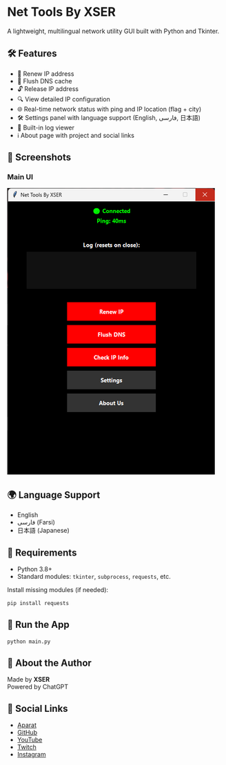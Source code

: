 # Net Tools By XSER

A lightweight, multilingual network utility GUI built with Python and Tkinter.

## 🛠 Features

- 🔁 Renew IP address
- 🧹 Flush DNS cache
- 🔓 Release IP address
- 🔍 View detailed IP configuration
- 🌐 Real-time network status with ping and IP location (flag + city)
- 🛠 Settings panel with language support (English, فارسی, 日本語)
- 🧾 Built-in log viewer
- ℹ️ About page with project and social links

## 📸 Screenshots

### Main UI
![Main UI](Images/screenshot_ui.png.png)

## 🌍 Language Support
- English
- فارسی (Farsi)
- 日本語 (Japanese)

## 🔧 Requirements
- Python 3.8+
- Standard modules: `tkinter`, `subprocess`, `requests`, etc.

Install missing modules (if needed):
```bash
pip install requests
```

## 🚀 Run the App
```bash
python main.py
```

## 👤 About the Author

Made by **XSER**  
Powered by ChatGPT

## 🔗 Social Links

- [Aparat](https://www.aparat.com/XSER007)  
- [GitHub](https://github.com/XSER-ir)  
- [YouTube](https://www.youtube.com/channel/UCdmjY8rQ32W9E-oniegV3vw?sub_confirmation=1)  
- [Twitch](https://www.twitch.tv/xser_tv)  
- [Instagram](https://www.instagram.com/xser.uchiha/)
